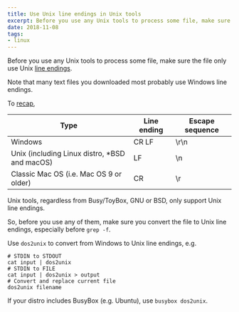 ```yaml
---
title: Use Unix line endings in Unix tools
excerpt: Before you use any Unix tools to process some file, make sure the file only use Unix line endings.
date: 2018-11-08
tags:
- linux
---
```


Before you use any Unix tools to process some file, make sure the file only use Unix [line endings](https://en.wikipedia.org/wiki/Newline#Representation).

Note that many text files you downloaded most probably use Windows line endings.

To [recap](https://en.wikipedia.org/wiki/Newline#Representation),

Type | Line ending | Escape sequence
---|--- | ---
Windows | CR LF | \r\n
Unix (including Linux distro, *BSD and macOS) | LF | \n
Classic Mac OS (i.e. Mac OS 9 or older) | CR | \r

Unix tools, regardless from Busy/ToyBox, GNU or BSD, only support Unix line endings. 

So, before you use any of them, make sure you convert the file to Unix line endings, especially before `grep -f`.

Use `dos2unix`  to convert from Windows to Unix line endings, e.g.

```
# STDIN to STDOUT
cat input | dos2unix
# STDIN to FILE
cat input | dos2unix > output
# Convert and replace current file
dos2unix filename
```

If your distro includes BusyBox (e.g. Ubuntu), use `busybox dos2unix`.
